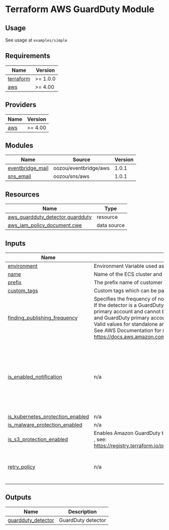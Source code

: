 # Terraform AWS GuardDuty Module

## Usage
See usage at `examples/simple`

<!-- BEGIN_TF_DOCS -->
## Requirements

| Name | Version |
|------|---------|
| <a name="requirement_terraform"></a> [terraform](#requirement\_terraform) | >= 1.0.0 |
| <a name="requirement_aws"></a> [aws](#requirement\_aws) | >= 4.00 |

## Providers

| Name | Version |
|------|---------|
| <a name="provider_aws"></a> [aws](#provider\_aws) | >= 4.00 |

## Modules

| Name | Source | Version |
|------|--------|---------|
| <a name="module_eventbridge_mail"></a> [eventbridge\_mail](#module\_eventbridge\_mail) | oozou/eventbridge/aws | 1.0.1 |
| <a name="module_sns_email"></a> [sns\_email](#module\_sns\_email) | oozou/sns/aws | 1.0.1 |

## Resources

| Name | Type |
|------|------|
| [aws_guardduty_detector.guardduty](https://registry.terraform.io/providers/hashicorp/aws/latest/docs/resources/guardduty_detector) | resource |
| [aws_iam_policy_document.cwe](https://registry.terraform.io/providers/hashicorp/aws/latest/docs/data-sources/iam_policy_document) | data source |

## Inputs

| Name | Description | Type | Default | Required |
|------|-------------|------|---------|:--------:|
| <a name="input_environment"></a> [environment](#input\_environment) | Environment Variable used as a prefix | `string` | n/a | yes |
| <a name="input_name"></a> [name](#input\_name) | Name of the ECS cluster and s3 also redis to create | `string` | n/a | yes |
| <a name="input_prefix"></a> [prefix](#input\_prefix) | The prefix name of customer to be displayed in AWS console and resource | `string` | n/a | yes |
| <a name="input_custom_tags"></a> [custom\_tags](#input\_custom\_tags) | Custom tags which can be passed on to the AWS resources. They should be key value pairs having distinct keys | `map(any)` | `{}` | no |
| <a name="input_finding_publishing_frequency"></a> [finding\_publishing\_frequency](#input\_finding\_publishing\_frequency) | Specifies the frequency of notifications sent for subsequent finding occurrences. <br>If the detector is a GuardDuty member account, the value is determined by the GuardDuty <br>primary account and cannot be modified, otherwise defaults to SIX\_HOURS. For standalone <br>and GuardDuty primary accounts, it must be configured in Terraform to enable drift detection. <br>Valid values for standalone and primary accounts: FIFTEEN\_MINUTES, ONE\_HOUR, SIX\_HOURS. <br>See AWS Documentation for more information., see:<br>https://docs.aws.amazon.com/guardduty/latest/ug/guardduty_findings_cloudwatch.html#guardduty_findings_cloudwatch_notification_frequency | `string` | `null` | no |
| <a name="input_is_enabled_notification"></a> [is\_enabled\_notification](#input\_is\_enabled\_notification) | n/a | <pre>object({<br>    email_notify = object({<br>      enable                                = bool<br>      mail_list                             = list(string)<br>      is_enabled_low_severity_notification  = bool<br>      is_enabled_med_severity_notification  = bool<br>      is_enabled_high_severity_notification = bool<br>    })<br>  })</pre> | <pre>{<br>  "email_notify": {<br>    "enable": false,<br>    "is_enabled_high_severity_notification": true,<br>    "is_enabled_low_severity_notification": false,<br>    "is_enabled_med_severity_notification": false,<br>    "mail_list": []<br>  }<br>}</pre> | no |
| <a name="input_is_kubernetes_protection_enabled"></a> [is\_kubernetes\_protection\_enabled](#input\_is\_kubernetes\_protection\_enabled) | n/a | `bool` | `true` | no |
| <a name="input_is_malware_protection_enabled"></a> [is\_malware\_protection\_enabled](#input\_is\_malware\_protection\_enabled) | n/a | `bool` | `false` | no |
| <a name="input_is_s3_protection_enabled"></a> [is\_s3\_protection\_enabled](#input\_is\_s3\_protection\_enabled) | Enables Amazon GuardDuty to monitor object-level API operations to identify potential security risks for data within your S3 buckets.<br>, see:<br>https://registry.terraform.io/providers/hashicorp/aws/latest/docs/resources/guardduty_detector | `bool` | `false` | no |
| <a name="input_retry_policy"></a> [retry\_policy](#input\_retry\_policy) | n/a | <pre>object({<br>    maximum_retry_attempts       = number<br>    maximum_event_age_in_seconds = number<br>  })</pre> | <pre>{<br>  "maximum_event_age_in_seconds": 3600,<br>  "maximum_retry_attempts": 100<br>}</pre> | no |

## Outputs

| Name | Description |
|------|-------------|
| <a name="output_guardduty_detector"></a> [guardduty\_detector](#output\_guardduty\_detector) | GuardDuty detector |
<!-- END_TF_DOCS -->
